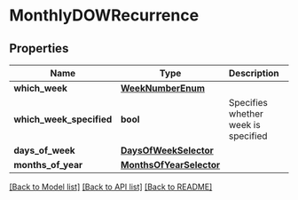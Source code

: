 # MonthlyDOWRecurrence

## Properties
Name | Type | Description | Notes
------------ | ------------- | ------------- | -------------
**which_week** | [**WeekNumberEnum**](WeekNumberEnum.md) |  | [optional] 
**which_week_specified** | **bool** | Specifies whether week is specified | [optional] 
**days_of_week** | [**DaysOfWeekSelector**](DaysOfWeekSelector.md) |  | [optional] 
**months_of_year** | [**MonthsOfYearSelector**](MonthsOfYearSelector.md) |  | [optional] 

[[Back to Model list]](../README.md#documentation-for-models) [[Back to API list]](../README.md#documentation-for-api-endpoints) [[Back to README]](../README.md)


